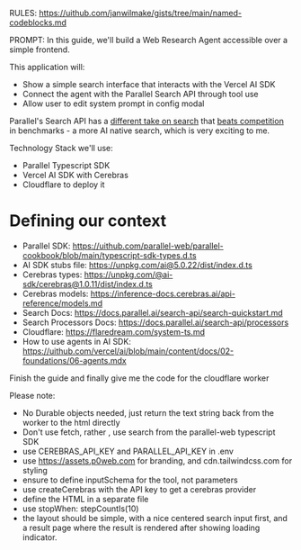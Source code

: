 RULES:
https://uithub.com/janwilmake/gists/tree/main/named-codeblocks.md

PROMPT:
In this guide, we'll build a Web Research Agent accessible over a simple frontend.

This application will:

- Show a simple search interface that interacts with the Vercel AI SDK
- Connect the agent with the Parallel Search API through tool use
- Allow user to edit system prompt in config modal

Parallel's Search API has a [different take on search](https://parallel.ai/blog/parallel-search-api) that [beats competition](https://parallel.ai/blog/search-api-benchmark) in benchmarks - a more AI native search, which is very exciting to me.

Technology Stack we'll use:

- Parallel Typescript SDK
- Vercel AI SDK with Cerebras
- Cloudflare to deploy it

# Defining our context

- Parallel SDK: https://uithub.com/parallel-web/parallel-cookbook/blob/main/typescript-sdk-types.d.ts
- AI SDK stubs file: https://unpkg.com/ai@5.0.22/dist/index.d.ts
- Cerebras types: https://unpkg.com/@ai-sdk/cerebras@1.0.11/dist/index.d.ts
- Cerebras models: https://inference-docs.cerebras.ai/api-reference/models.md
- Search Docs: https://docs.parallel.ai/search-api/search-quickstart.md
- Search Processors Docs: https://docs.parallel.ai/search-api/processors
- Cloudflare: https://flaredream.com/system-ts.md
- How to use agents in AI SDK: https://uithub.com/vercel/ai/blob/main/content/docs/02-foundations/06-agents.mdx

Finish the guide and finally give me the code for the cloudflare worker

Please note:

- No Durable objects needed, just return the text string back from the worker to the html directly
- Don't use fetch, rather , use search from the parallel-web typescript SDK
- use CEREBRAS_API_KEY and PARALLEL_API_KEY in .env
- use https://assets.p0web.com for branding, and cdn.tailwindcss.com for styling
- ensure to define inputSchema for the tool, not parameters
- use createCerebras with the API key to get a cerebras provider
- define the HTML in a separate file
- use stopWhen: stepCountIs(10)
- the layout should be simple, with a nice centered search input first, and a result page where the result is rendered after showing loading indicator.
